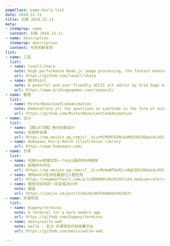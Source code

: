 ```yaml
---
pageClass: page-daily-list
date: 2018.12.11
title: 日报 2018.12.11
meta:
- itemprop: name
  content: 日报 2018.12.11
- name: description
  itemprop: description
  content: 今天的新发现
list:
- name: 工具
  list:
  - name: lovell/sharp
    note: High performance Node.js image processing, the fastest module to resize JPEG, PNG, WebP and TIFF images. Uses the libvips library.
    url: https://github.com/lovell/sharp
  - name: REXPaint
    note: A powerful and user-friendly ASCII art editor by Grid Sage Games
    url: https://www.gridsagegames.com/rexpaint/
- name: 教程
  list:
  - name: MisterBooo/LeetCodeAnimation
    note: Demonstrate all the questions on LeetCode in the form of animation.（用动画的形式呈现解LeetCode题目的思路）
    url: https://github.com/MisterBooo/LeetCodeAnimation
- name: 设计
  list:
  - name: 【第1473期】用代码做设计
    note: 前端早读课
    url: https://mp.weixin.qq.com/s?__biz=MjM5MTA1MjAxMQ%3D%3D&mid=2651230673&idx=1&sn=65d0c75e8fe129f9713f547ba3c34ce6#wechat_redirect
  - name: Humaaans Mix-&-Match illustration library
    url: https://www.humaaans.com/
- name: 分享
  list:
  - name: 利用Vue原理实现一个mini版的MVVM框架
    note: 前端外刊评论
    url: https://mp.weixin.qq.com/s?__biz=MzAwNTAzMjcxNg%3D%3D&mid=2651425502&idx=1&sn=6c5025603df50cec94863841cbdfd47b#wechat_redirect
  - name: 用OpenCV在浏览器进行人脸检测
    url: https://segmentfault.com/a/1190000014639145?utm_medium=referral
  - name: 程序员如何将一天变成28小时
    note: 掘金
    url: https://juejin.im/post/5c0a28c86fb9a049c042d5fc
- name: 开源项目
  list:
  - name: Eugeny/terminus
    note: A terminal for a more modern age
    url: https://github.com/Eugeny/terminus
  - name: meolu/walle-web
    note: walle - 瓦力 开源项目代码部署平台
    url: https://github.com/meolu/walle-web

---
```


<daily-list v-bind="$page.frontmatter"/>